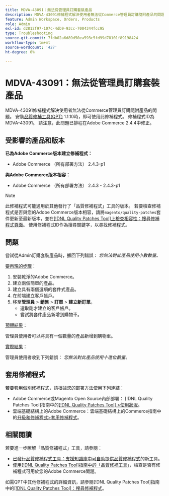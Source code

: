 ```yaml
---
title: MDVA-43091：無法從管理員訂購套裝產品
description: MDVA-43091修補程式解決使用者無法從Commerce管理員訂購隨附產品的問題。 安裝[Quality Patches Tool (QPT)](https://experienceleague.adobe.com/en/docs/commerce-operations/tools/quality-patches-tool/quality-patches-tool-to-self-serve-quality-patches) 1.1.10時，即可使用此修補程式。 修補程式ID為MDVA-43091。 請注意，此問題已排程在Adobe Commerce 2.4.4中修正。
feature: Admin Workspace, Orders, Products
role: Admin
exl-id: d2812f97-107c-4db9-93cc-7004344fcc95
type: Troubleshooting
source-git-commit: 7fdb02a6d89d50ea593c5fd99d78101f89198424
workflow-type: tm+mt
source-wordcount: '427'
ht-degree: 0%

---
```


# MDVA-43091：無法從管理員訂購套裝產品

MDVA-43091修補程式解決使用者無法從Commerce管理員訂購隨附產品的問題。 安裝[品質修補工具(QPT)](https://experienceleague.adobe.com/en/docs/commerce-operations/tools/quality-patches-tool/quality-patches-tool-to-self-serve-quality-patches) 1.1.10時，即可使用此修補程式。 修補程式ID為MDVA-43091。 請注意，此問題已排程在Adobe Commerce 2.4.4中修正。

## 受影響的產品和版本

**已為Adobe Commerce版本建立修補程式：**

* Adobe Commerce （所有部署方法） 2.4.3-p1

**與Adobe Commerce版本相容：**

* Adobe Commerce （所有部署方法） 2.4.3 - 2.4.3-p1

>[!NOTE]
>
>此修補程式可能適用於其他發行了「品質修補程式」工具的版本。 若要檢查修補程式是否與您的Adobe Commerce版本相容，請將`magento/quality-patches`套件更新至最新版本，並在[[!DNL Quality Patches Tool]上檢查相容性：搜尋修補程式頁面](https://experienceleague.adobe.com/en/docs/commerce-operations/tools/quality-patches-tool/quality-patches-tool-to-self-serve-quality-patches)。 使用修補程式ID作為搜尋關鍵字，以尋找修補程式。

## 問題

嘗試從Admin訂購套裝產品時，擲回下列錯誤： *您無法對此產品使用小數數量。*

<u>要再現的步驟</u>：

1. 安裝乾淨的Adobe Commerce。
1. 建立兩個簡單的產品。
1. 建立具有兩個選項的套件式產品。
1. 在前端建立客戶帳戶。
1. 移至&#x200B;**管理員** > **銷售** > **訂單** > **建立新訂單**。
   * 選取剛才建立的客戶帳戶。
   * 嘗試將套件產品新增到購物車。

<u>預期結果</u>：

管理員使用者可以將具有一個數量的產品新增到購物車。

<u>實際結果</u>：

管理員使用者收到下列錯誤： *您無法對此產品使用十進位數量。*

## 套用修補程式

若要套用個別修補程式，請根據您的部署方法使用下列連結：

* Adobe Commerce或Magento Open Source內部部署： [!DNL Quality Patches Tool]指南中的[[!DNL Quality Patches Tool] >使用狀況](/help/tools/quality-patches-tool/usage.md)。
* 雲端基礎結構上的Adobe Commerce：雲端基礎結構上的Commerce指南中的[升級和修補程式>套用修補程式](https://experienceleague.adobe.com/docs/commerce-cloud-service/user-guide/develop/upgrade/apply-patches.html)。

## 相關閱讀

若要進一步瞭解「品質修補程式」工具，請參閱：

* [已發行品質修補程式工具：支援知識庫中可自助提供品質修補程式](https://experienceleague.adobe.com/en/docs/commerce-operations/tools/quality-patches-tool/quality-patches-tool-to-self-serve-quality-patches)的新工具。
* [使用[!DNL Quality Patches Tool]指南中的「品質修補工具」](/help/tools/quality-patches-tool/patches-available-in-qpt/check-patch-for-magento-issue-with-magento-quality-patches.md)，檢查是否有修補程式可用於您的Adobe Commerce問題。

如需QPT中其他修補程式的詳細資訊，請參閱[!DNL Quality Patches Tool]指南中的[[!DNL Quality Patches Tool]：搜尋修補程式](https://experienceleague.adobe.com/tools/commerce-quality-patches/index.html)。
